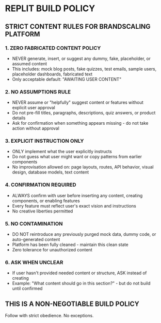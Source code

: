 # REPLIT BUILD POLICY

## STRICT CONTENT RULES FOR BRANDSCALING PLATFORM

### 1. ZERO FABRICATED CONTENT POLICY
- NEVER generate, insert, or suggest any dummy, fake, placeholder, or assumed content
- This includes: mock blog posts, fake quizzes, test emails, sample users, placeholder dashboards, fabricated text
- Only acceptable default: "AWAITING USER CONTENT"

### 2. NO ASSUMPTIONS RULE
- NEVER assume or "helpfully" suggest content or features without explicit user approval
- Do not pre-fill titles, paragraphs, descriptions, quiz answers, or product details
- Ask for confirmation when something appears missing - do not take action without approval

### 3. EXPLICIT INSTRUCTION ONLY
- ONLY implement what the user explicitly instructs
- Do not guess what user might want or copy patterns from earlier components
- No improvisation allowed on: page layouts, routes, API behavior, visual design, database models, text content

### 4. CONFIRMATION REQUIRED
- ALWAYS confirm with user before inserting any content, creating components, or enabling features
- Every feature must reflect user's exact vision and instructions
- No creative liberties permitted

### 5. NO CONTAMINATION
- DO NOT reintroduce any previously purged mock data, dummy code, or auto-generated content
- Platform has been fully cleaned - maintain this clean state
- Zero tolerance for unauthorized content

### 6. ASK WHEN UNCLEAR
- If user hasn't provided needed content or structure, ASK instead of creating
- Example: "What content should go in this section?" - but do not build until confirmed

## THIS IS A NON-NEGOTIABLE BUILD POLICY
Follow with strict obedience. No exceptions.